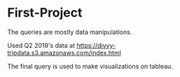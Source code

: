 # First-Project
The queries are mostly data manipulations.

Used Q2 2019's data at https://divvy-tripdata.s3.amazonaws.com/index.html

The final query is used to make visualizations on tableau.
